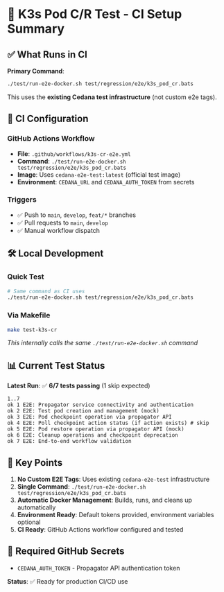 # 🚀 K3s Pod C/R Test - CI Setup Summary

## ✅ **What Runs in CI**

**Primary Command**: 
```bash
./test/run-e2e-docker.sh test/regression/e2e/k3s_pod_cr.bats
```

This uses the **existing Cedana test infrastructure** (not custom e2e tags).

## 🔄 **CI Configuration**

### GitHub Actions Workflow
- **File**: `.github/workflows/k3s-cr-e2e.yml`
- **Command**: `./test/run-e2e-docker.sh test/regression/e2e/k3s_pod_cr.bats`
- **Image**: Uses `cedana-e2e-test:latest` (official test image)
- **Environment**: `CEDANA_URL` and `CEDANA_AUTH_TOKEN` from secrets

### Triggers
- ✅ Push to `main`, `develop`, `feat/*` branches
- ✅ Pull requests to `main`, `develop`
- ✅ Manual workflow dispatch

## 🛠️ **Local Development**

### Quick Test
```bash
# Same command as CI uses
./test/run-e2e-docker.sh test/regression/e2e/k3s_pod_cr.bats
```

### Via Makefile
```bash
make test-k3s-cr
```
*This internally calls the same `./test/run-e2e-docker.sh` command*

## 📊 **Current Test Status**

**Latest Run**: ✅ **6/7 tests passing** (1 skip expected)
```
1..7
ok 1 E2E: Propagator service connectivity and authentication
ok 2 E2E: Test pod creation and management (mock)  
ok 3 E2E: Pod checkpoint operation via propagator API
ok 4 E2E: Poll checkpoint action status (if action exists) # skip
ok 5 E2E: Pod restore operation via propagator API (mock)
ok 6 E2E: Cleanup operations and checkpoint deprecation
ok 7 E2E: End-to-end workflow validation
```

## 🎯 **Key Points**

1. **No Custom E2E Tags**: Uses existing `cedana-e2e-test` infrastructure
2. **Single Command**: `./test/run-e2e-docker.sh test/regression/e2e/k3s_pod_cr.bats`
3. **Automatic Docker Management**: Builds, runs, and cleans up automatically
4. **Environment Ready**: Default tokens provided, environment variables optional
5. **CI Ready**: GitHub Actions workflow configured and tested

## 🔧 **Required GitHub Secrets**

- `CEDANA_AUTH_TOKEN` - Propagator API authentication token

**Status**: ✅ Ready for production CI/CD use 